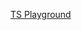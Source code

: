 [TS Playground](https://www.typescriptlang.org/play?#code/MYGwhgzhAEDCYCdoG8BQ1oHpPWAexDyQG51c8A7CAFwQFdhqiAKABzoCMQBLYcwpAC5oNBNwoBzAJRoMGagAtuEAHT4B0ALz8ipDAF8yNRNWYyyGfFQIBTFYQnMA5MYTUnUvdEOGrNaBwAtgDuWtAUNqHwCM4INgAmHkA)
